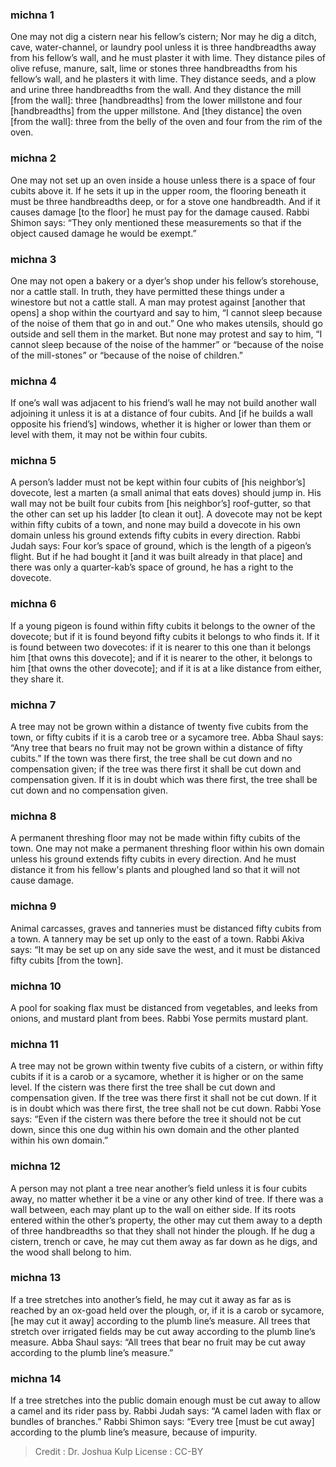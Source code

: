 
### michna 1
One may not dig a cistern near his fellow’s cistern; Nor may he dig a ditch, cave, water-channel, or laundry pool unless it is three handbreadths away from his fellow’s wall, and he must plaster it with lime. They distance piles of olive refuse, manure, salt, lime or stones three handbreadths from his fellow’s wall, and he plasters it with lime. They distance seeds, and a plow and urine three handbreadths from the wall. And they distance the mill [from the wall]: three [handbreadths] from the lower millstone and four [handbreadths] from the upper millstone. And [they distance] the oven [from the wall]:  three from the belly of the oven and four from the rim of the oven.

### michna 2
One may not set up an oven inside a house unless there is a space of four cubits above it. If he sets it up in the upper room, the flooring beneath it must be three handbreadths deep, or for a stove one handbreadth. And if it causes damage [to the floor] he must pay for the damage caused. Rabbi Shimon says:  “They only mentioned these measurements so that if the object caused damage he would be exempt.”

### michna 3
One may not open a bakery or a dyer’s shop under his fellow’s storehouse, nor a cattle stall. In truth, they have permitted these things under a winestore but not a cattle stall. A man may protest against [another that opens] a shop within the courtyard and say to him, “I cannot sleep because of the noise of them that go in and out.” One who makes utensils, should go outside and sell them in the market. But none may protest and say to him, “I cannot sleep because of the noise of the hammer” or “because of the noise of the mill-stones” or “because of the noise of children.”

### michna 4
If one’s wall was adjacent to his friend’s wall he may not build another wall adjoining it unless it is at a distance of four cubits. And [if he builds a wall opposite his friend’s] windows, whether it is higher or lower than them or level with them, it may not be within four cubits.

### michna 5
A person’s ladder must not be kept within four cubits of [his neighbor’s] dovecote, lest a marten (a small animal that eats doves) should jump in. His wall may not be built four cubits from [his neighbor’s] roof-gutter, so that the other can set up his ladder [to clean it out]. A dovecote may not be kept within fifty cubits of a town, and none may build a dovecote in his own domain unless his ground extends fifty cubits in every direction. Rabbi Judah says: Four kor’s space of ground, which is the length of a pigeon’s flight. But if he had bought it [and it was built already in that place] and there was only a quarter-kab’s space of ground, he has a right to the dovecote.

### michna 6
If a young pigeon is found within fifty cubits it belongs to the owner of the dovecote; but if it is found beyond fifty cubits it belongs to who finds it. If it is found between two dovecotes:  if it is nearer to this one than it belongs him [that owns this dovecote]; and if it is nearer to the other, it belongs to him [that owns the other dovecote]; and if it is at a like distance from either, they share it.

### michna 7
A tree may not be grown within a distance of twenty five cubits from the town, or fifty cubits if it is a carob tree or a sycamore tree. Abba Shaul says:  “Any tree that bears no fruit may not be grown within a distance of fifty cubits.” If the town was there first, the tree shall be cut down and no compensation given; if the tree was there first it shall be cut down and compensation given. If it is in doubt which was there first, the tree shall be cut down and no compensation given.

### michna 8
A permanent threshing floor may not be made within fifty cubits of the town. One may not make a permanent threshing floor within his own domain unless his ground extends fifty cubits in every direction. And he must distance it from his fellow's plants and ploughed land so that it will not cause damage.

### michna 9
Animal carcasses, graves and tanneries must be distanced fifty cubits from a town. A tannery may be set up only to the east of a town. Rabbi Akiva says:  “It may be set up on any side save the west, and it must be distanced fifty cubits [from the town].

### michna 10
A pool for soaking flax must be distanced from vegetables, and leeks from onions, and mustard plant from bees. Rabbi Yose permits mustard plant.

### michna 11
A tree may not be grown within twenty five cubits of a cistern, or within fifty cubits if it is a carob or a sycamore, whether it is higher or on the same level. If the cistern was there first the tree shall be cut down and compensation given. If the tree was there first it shall not be cut down. If it is in doubt which was there first, the tree shall not be cut down. Rabbi Yose says:  “Even if the cistern was there before the tree it should not be cut down, since this one dug within his own domain and the other planted within his own domain.”

### michna 12
A person may not plant a tree near another’s field unless it is four cubits away, no matter whether it be a vine or any other kind of tree. If there was a wall between, each may plant up to the wall on either side. If its roots entered within the other’s property, the other may cut them away to a depth of three handbreadths so that they shall not hinder the plough. If he dug a cistern, trench or cave, he may cut them away as far down as he digs, and the wood shall belong to him.

### michna 13
If a tree stretches into another’s field, he may cut it away as far as is reached by an ox-goad held over the plough, or, if it is a carob or sycamore, [he may cut it away] according to the plumb line’s measure. All trees that stretch over irrigated fields may be cut away according to the plumb line’s measure. Abba Shaul says:  “All trees that bear no fruit may be cut away according to the plumb line’s measure.”

### michna 14
If a tree stretches into the public domain enough must be cut away to allow a camel and its rider pass by. Rabbi Judah says:  “A camel laden with flax or bundles of branches.” Rabbi Shimon says:  “Every tree [must be cut away] according to the plumb line’s measure, because of impurity.

>Credit : Dr. Joshua Kulp
>License : CC-BY